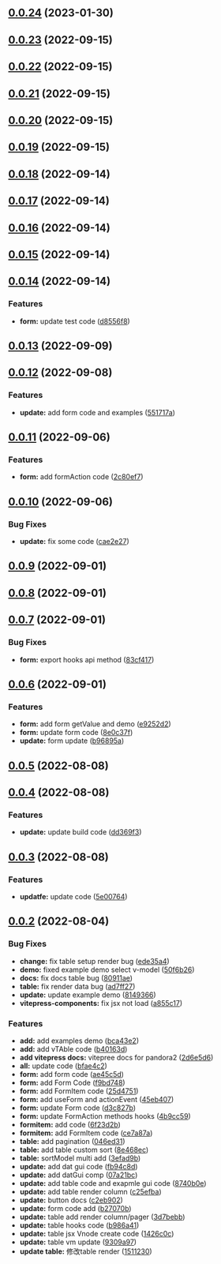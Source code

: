 ## [0.0.24](https://github.com/yelingfeng/Pandora2/compare/v0.0.23...v0.0.24) (2023-01-30)



## [0.0.23](https://github.com/yelingfeng/Pandora2/compare/v0.0.22...v0.0.23) (2022-09-15)



## [0.0.22](https://github.com/yelingfeng/Pandora2/compare/v0.0.21...v0.0.22) (2022-09-15)



## [0.0.21](https://github.com/yelingfeng/Pandora2/compare/v0.0.20...v0.0.21) (2022-09-15)



## [0.0.20](https://github.com/yelingfeng/Pandora2/compare/v0.0.19...v0.0.20) (2022-09-15)



## [0.0.19](https://github.com/yelingfeng/Pandora2/compare/v0.0.18...v0.0.19) (2022-09-15)



## [0.0.18](https://github.com/yelingfeng/Pandora2/compare/v0.0.17...v0.0.18) (2022-09-14)



## [0.0.17](https://github.com/yelingfeng/Pandora2/compare/v0.0.16...v0.0.17) (2022-09-14)



## [0.0.16](https://github.com/yelingfeng/Pandora2/compare/v0.0.15...v0.0.16) (2022-09-14)



## [0.0.15](https://github.com/yelingfeng/Pandora2/compare/v0.0.14...v0.0.15) (2022-09-14)



## [0.0.14](https://github.com/yelingfeng/Pandora2/compare/v0.0.13...v0.0.14) (2022-09-14)


### Features

* **form:** update test code ([d8556f8](https://github.com/yelingfeng/Pandora2/commit/d8556f886931b4e0414ef30e366ad1bd671c3ace))



## [0.0.13](https://github.com/yelingfeng/Pandora2/compare/v0.0.12...v0.0.13) (2022-09-09)



## [0.0.12](https://github.com/yelingfeng/Pandora2/compare/v0.0.11...v0.0.12) (2022-09-08)


### Features

* **update:** add form code and examples ([551717a](https://github.com/yelingfeng/Pandora2/commit/551717a029459384c8c02ee9d17e3ef46e1a6b5d))



## [0.0.11](https://github.com/yelingfeng/Pandora2/compare/v0.0.10...v0.0.11) (2022-09-06)


### Features

* **form:** add formAction code ([2c80ef7](https://github.com/yelingfeng/Pandora2/commit/2c80ef7792ed00a19f0e123501984d5fc64d9f0b))



## [0.0.10](https://github.com/yelingfeng/Pandora2/compare/v0.0.9...v0.0.10) (2022-09-06)


### Bug Fixes

* **update:** fix some code ([cae2e27](https://github.com/yelingfeng/Pandora2/commit/cae2e2746b204a75c036d1208dda608f55e08331))



## [0.0.9](https://github.com/yelingfeng/Pandora2/compare/v0.0.8...v0.0.9) (2022-09-01)



## [0.0.8](https://github.com/yelingfeng/Pandora2/compare/v0.0.7...v0.0.8) (2022-09-01)



## [0.0.7](https://github.com/yelingfeng/Pandora2/compare/v0.0.6...v0.0.7) (2022-09-01)


### Bug Fixes

* **form:** export hooks api method ([83cf417](https://github.com/yelingfeng/Pandora2/commit/83cf417666cc3142abd5aec0c7cdb9bc9f7bbaad))



## [0.0.6](https://github.com/yelingfeng/Pandora2/compare/v0.0.5...v0.0.6) (2022-09-01)


### Features

* **form:** add form getValue and demo ([e9252d2](https://github.com/yelingfeng/Pandora2/commit/e9252d210f83c5864ea37c3eef5e6efd9532c472))
* **form:** update form code ([8e0c37f](https://github.com/yelingfeng/Pandora2/commit/8e0c37fe6bc9b330841ddf423cf454f6dba41353))
* **update:** form update ([b96895a](https://github.com/yelingfeng/Pandora2/commit/b96895a7725af40f942e1ca0f79d755a3a13fcc7))



## [0.0.5](https://github.com/yelingfeng/Pandora2/compare/v0.0.4...v0.0.5) (2022-08-08)



## [0.0.4](https://github.com/yelingfeng/Pandora2/compare/v0.0.3...v0.0.4) (2022-08-08)


### Features

* **update:** update build code ([dd369f3](https://github.com/yelingfeng/Pandora2/commit/dd369f314a9eaca13ff2c54afad88fb5c0d538a7))



## [0.0.3](https://github.com/yelingfeng/Pandora2/compare/v0.0.2...v0.0.3) (2022-08-08)


### Features

* **updatfe:** update code ([5e00764](https://github.com/yelingfeng/Pandora2/commit/5e00764753122df3a398789bb56d7864612cca00))



## [0.0.2](https://github.com/yelingfeng/Pandora2/compare/2d6e5d6e8984ceb6a80d888ab0825cbd885f27c1...v0.0.2) (2022-08-04)


### Bug Fixes

* **change:** fix table setup render bug ([ede35a4](https://github.com/yelingfeng/Pandora2/commit/ede35a487b2819da6131e20c340c46bbb36aa877))
* **demo:** fixed example demo select v-model ([50f6b26](https://github.com/yelingfeng/Pandora2/commit/50f6b260dad8412c3769cd12f71136821716588d))
* **docs:** fix docs table bug ([80911ae](https://github.com/yelingfeng/Pandora2/commit/80911ae368f2a45bb2ef5c2221f5c2105a036fd3))
* **table:** fix render data bug ([ad7ff27](https://github.com/yelingfeng/Pandora2/commit/ad7ff2761c17f2a2f535f40ad27e430d888861d3))
* **update:** update example demo ([8149366](https://github.com/yelingfeng/Pandora2/commit/81493669a494393b76b44eebb7802162673875b6))
* **vitepress-components:** fix jsx not load ([a855c17](https://github.com/yelingfeng/Pandora2/commit/a855c17de9c88ebfdbbc376b2816aa85d7460e01))


### Features

* **add:** add examples demo ([bca43e2](https://github.com/yelingfeng/Pandora2/commit/bca43e2ef09b4336d09e00cff6081ee34ac60b28))
* **add:** add vTAble code ([b40163d](https://github.com/yelingfeng/Pandora2/commit/b40163d5e70e1a411816674afcd0a39fe4780675))
* **add vitepress docs:** vitepree docs for pandora2 ([2d6e5d6](https://github.com/yelingfeng/Pandora2/commit/2d6e5d6e8984ceb6a80d888ab0825cbd885f27c1))
* **all:** update code ([bfae4c2](https://github.com/yelingfeng/Pandora2/commit/bfae4c2af285c7e09031acf661f5eccf776db276))
* **form:** add form code ([ae45c5d](https://github.com/yelingfeng/Pandora2/commit/ae45c5d5ab8c800858631c19e239d5bbb7574469))
* **form:** add Form Code ([f9bd748](https://github.com/yelingfeng/Pandora2/commit/f9bd748742deec56af0a1872f4125266bc3dfc60))
* **form:** add FormItem code ([25d4751](https://github.com/yelingfeng/Pandora2/commit/25d475131049e93815aa8d68e0dad1ab55a44930))
* **form:** add useForm and actionEvent ([45eb407](https://github.com/yelingfeng/Pandora2/commit/45eb40742d38d4f2be8b709f7afb8cd2f33c6c6f))
* **form:** update Form code ([d3c827b](https://github.com/yelingfeng/Pandora2/commit/d3c827b877f27df7a255ca462b7c7545a54ced36))
* **form:** update FormAction methods hooks ([4b9cc59](https://github.com/yelingfeng/Pandora2/commit/4b9cc5968a4d699db8972304eadd840101830e72))
* **formitem:** add code ([6f23d2b](https://github.com/yelingfeng/Pandora2/commit/6f23d2bd74a99b42db3198520bd07e74f138013e))
* **formitem:** add FormItem code ([ce7a87a](https://github.com/yelingfeng/Pandora2/commit/ce7a87abcab7c7f28f7b7a91a3ee387b75a82a6f))
* **table:** add pagination ([046ed31](https://github.com/yelingfeng/Pandora2/commit/046ed31ad9aa04a5244d4130702f4d5a503790c8))
* **table:** add table custom sort ([8e468ec](https://github.com/yelingfeng/Pandora2/commit/8e468ecbe06f726be5ed80731f244476e204d4c1))
* **table:** sortModel multi add ([3efad9b](https://github.com/yelingfeng/Pandora2/commit/3efad9b87849b6674b3c67bacb299e0436facace))
* **update:** add dat gui code ([fb94c8d](https://github.com/yelingfeng/Pandora2/commit/fb94c8d15645c3aaa0052a204f406f9a01807cc2))
* **update:** add datGui comp ([07a21bc](https://github.com/yelingfeng/Pandora2/commit/07a21bc415dc36dfc2e064bac2980f37944dfa3f))
* **update:** add table code and exapmle gui code ([8740b0e](https://github.com/yelingfeng/Pandora2/commit/8740b0e339e17ed4d64aa50f33090251ba84b7d0))
* **update:** add table render column ([c25efba](https://github.com/yelingfeng/Pandora2/commit/c25efbad7104b4e592ae20d599ddc93f45149b18))
* **update:** button docs ([c2eb902](https://github.com/yelingfeng/Pandora2/commit/c2eb902d8340b2a52be24597fb0c9047db27fdb0))
* **update:** form code add ([b27070b](https://github.com/yelingfeng/Pandora2/commit/b27070b3bf934bf66bb3dcda1a9b4e9e364eacb2))
* **update:** table add render column/pager ([3d7bebb](https://github.com/yelingfeng/Pandora2/commit/3d7bebb588e1f48a9f475484475d19b468ed30d2))
* **update:** table hooks code ([b986a41](https://github.com/yelingfeng/Pandora2/commit/b986a4160fa1b9388fcd33ead0197a82f48136f7))
* **update:** table jsx Vnode create code ([1426c0c](https://github.com/yelingfeng/Pandora2/commit/1426c0c47db27fcbb576499bd7720281535dac21))
* **update:** table vm update ([9309a97](https://github.com/yelingfeng/Pandora2/commit/9309a97bba11df4d798703f83ad9dd4b1909d132))
* **update table:** 修改table render ([1511230](https://github.com/yelingfeng/Pandora2/commit/15112302f28e1b2789ad52ee4a8715e9e8bf6cf7))



